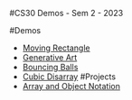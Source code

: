 #CS30 Demos - Sem 2 - 2023

#Demos
- [Moving Rectangle](movingRect)
- [Generative Art](generativeArt)
- [Bouncing Balls](bouncingBalls)
- [Cubic Disarray](cubicDisarray)
#Projects
- [Array and Object Notation](arrayAssignment)